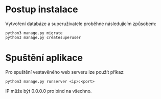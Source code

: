 Postup instalace
==============

Vytvoření databáze a superuživatele proběhne následujícím způsobem:

    python3 manage.py migrate
    python3 manage.py createsuperuser

Spuštění aplikace
===============

Pro spuštění vestavěného web serveru lze použít příkaz:

    python3 manage.py runserver <ip>:<port>

IP může být 0.0.0.0 pro bind na všechno.
